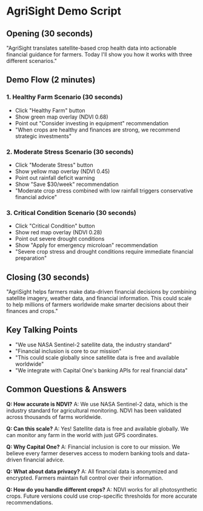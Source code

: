 # AgriSight Demo Script

## Opening (30 seconds)
"AgriSight translates satellite-based crop health data into actionable financial guidance for farmers. Today I'll show you how it works with three different scenarios."

## Demo Flow (2 minutes)

### 1. Healthy Farm Scenario (30 seconds)
- Click "Healthy Farm" button
- Show green map overlay (NDVI 0.68)
- Point out "Consider investing in equipment" recommendation
- "When crops are healthy and finances are strong, we recommend strategic investments"

### 2. Moderate Stress Scenario (30 seconds)
- Click "Moderate Stress" button
- Show yellow map overlay (NDVI 0.45)
- Point out rainfall deficit warning
- Show "Save $30/week" recommendation
- "Moderate crop stress combined with low rainfall triggers conservative financial advice"

### 3. Critical Condition Scenario (30 seconds)
- Click "Critical Condition" button
- Show red map overlay (NDVI 0.28)
- Point out severe drought conditions
- Show "Apply for emergency microloan" recommendation
- "Severe crop stress and drought conditions require immediate financial preparation"

## Closing (30 seconds)
"AgriSight helps farmers make data-driven financial decisions by combining satellite imagery, weather data, and financial information. This could scale to help millions of farmers worldwide make smarter decisions about their finances and crops."

## Key Talking Points
- "We use NASA Sentinel-2 satellite data, the industry standard"
- "Financial inclusion is core to our mission"
- "This could scale globally since satellite data is free and available worldwide"
- "We integrate with Capital One's banking APIs for real financial data"

## Common Questions & Answers

**Q: How accurate is NDVI?**
A: We use NASA Sentinel-2 data, which is the industry standard for agricultural monitoring. NDVI has been validated across thousands of farms worldwide.

**Q: Can this scale?**
A: Yes! Satellite data is free and available globally. We can monitor any farm in the world with just GPS coordinates.

**Q: Why Capital One?**
A: Financial inclusion is core to our mission. We believe every farmer deserves access to modern banking tools and data-driven financial advice.

**Q: What about data privacy?**
A: All financial data is anonymized and encrypted. Farmers maintain full control over their information.

**Q: How do you handle different crops?**
A: NDVI works for all photosynthetic crops. Future versions could use crop-specific thresholds for more accurate recommendations.
